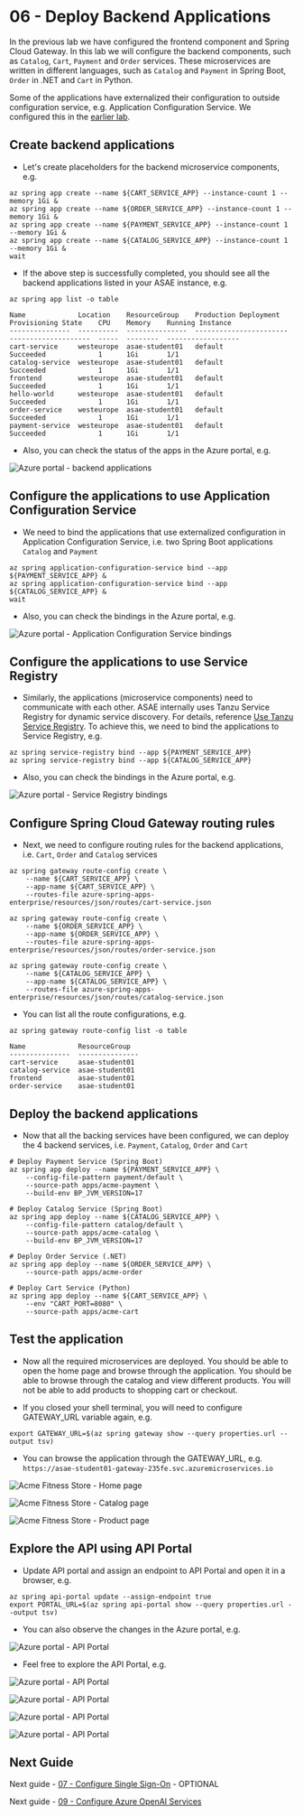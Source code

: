 # 06 - Deploy Backend Applications

In the previous lab we have configured the frontend component and Spring Cloud Gateway.
In this lab we will configure the backend components, such as `Catalog`, `Cart`, `Payment` and `Order` services.
These microservices are written in different languages, such as `Catalog` and `Payment` in Spring Boot,
`Order` in .NET and `Cart` in Python.

Some of the applications have externalized their configuration to outside configuration service, e.g. Application Configuration Service.
We configured this in the [earlier lab](../03-setup-workshop-environment/README.md).

## Create backend applications

* Let's create placeholders for the backend microservice components, e.g.

```shell
az spring app create --name ${CART_SERVICE_APP} --instance-count 1 --memory 1Gi &
az spring app create --name ${ORDER_SERVICE_APP} --instance-count 1 --memory 1Gi &
az spring app create --name ${PAYMENT_SERVICE_APP} --instance-count 1 --memory 1Gi &
az spring app create --name ${CATALOG_SERVICE_APP} --instance-count 1 --memory 1Gi &
wait
```

* If the above step is successfully completed, you should see all the backend applications listed in your ASAE instance, e.g.

```shell
az spring app list -o table
```

```text
Name             Location    ResourceGroup    Production Deployment    Provisioning State    CPU    Memory    Running Instance  
---------------  ----------  ---------------  -----------------------  --------------------  -----  --------  ------------------
cart-service     westeurope  asae-student01   default                  Succeeded             1      1Gi       1/1
catalog-service  westeurope  asae-student01   default                  Succeeded             1      1Gi       1/1
frontend         westeurope  asae-student01   default                  Succeeded             1      1Gi       1/1
hello-world      westeurope  asae-student01   default                  Succeeded             1      1Gi       1/1
order-service    westeurope  asae-student01   default                  Succeeded             1      1Gi       1/1
payment-service  westeurope  asae-student01   default                  Succeeded             1      1Gi       1/1
```

* Also, you can check the status of the apps in the Azure portal, e.g.

![Azure portal - backend applications](./images/azure-portal-backend-apps.png)

## Configure the applications to use Application Configuration Service

* We need to bind the applications that use externalized configuration in Application Configuration Service, i.e. two Spring Boot applications `Catalog` and `Payment`

```shell
az spring application-configuration-service bind --app ${PAYMENT_SERVICE_APP} &
az spring application-configuration-service bind --app ${CATALOG_SERVICE_APP} &
wait
```

* Also, you can check the bindings in the Azure portal, e.g. 

![Azure portal - Application Configuration Service bindings](./images/azure-portal-application-configuration-service.png)


## Configure the applications to use Service Registry

* Similarly, the applications (microservice components) need to communicate with each other. ASAE internally uses Tanzu Service Registry for dynamic service discovery.
For details, reference [Use Tanzu Service Registry](https://learn.microsoft.com/azure/spring-apps/how-to-enterprise-service-registry).
To achieve this, we need to bind the applications to Service Registry, e.g.

```shell
az spring service-registry bind --app ${PAYMENT_SERVICE_APP}
az spring service-registry bind --app ${CATALOG_SERVICE_APP}
```

* Also, you can check the bindings in the Azure portal, e.g. 

![Azure portal - Service Registry bindings](./images/azure-portal-service-registry.png)

## Configure Spring Cloud Gateway routing rules

* Next, we need to configure routing rules for the backend applications, i.e. `Cart`, `Order` and `Catalog` services

```shell
az spring gateway route-config create \
    --name ${CART_SERVICE_APP} \
    --app-name ${CART_SERVICE_APP} \
    --routes-file azure-spring-apps-enterprise/resources/json/routes/cart-service.json

az spring gateway route-config create \
    --name ${ORDER_SERVICE_APP} \
    --app-name ${ORDER_SERVICE_APP} \
    --routes-file azure-spring-apps-enterprise/resources/json/routes/order-service.json

az spring gateway route-config create \
    --name ${CATALOG_SERVICE_APP} \
    --app-name ${CATALOG_SERVICE_APP} \
    --routes-file azure-spring-apps-enterprise/resources/json/routes/catalog-service.json
```

* You can list all the route configurations, e.g.

```shell
az spring gateway route-config list -o table
```

```text
Name             ResourceGroup
---------------  ---------------
cart-service     asae-student01
catalog-service  asae-student01
frontend         asae-student01
order-service    asae-student01
```

## Deploy the backend applications

* Now that all the backing services have been configured, we can deploy the 4 backend services, i.e. `Payment`, `Catalog`, `Order` and `Cart`

```shell
# Deploy Payment Service (Spring Boot)
az spring app deploy --name ${PAYMENT_SERVICE_APP} \
    --config-file-pattern payment/default \
    --source-path apps/acme-payment \
    --build-env BP_JVM_VERSION=17

# Deploy Catalog Service (Spring Boot)
az spring app deploy --name ${CATALOG_SERVICE_APP} \
    --config-file-pattern catalog/default \
    --source-path apps/acme-catalog \
    --build-env BP_JVM_VERSION=17

# Deploy Order Service (.NET)
az spring app deploy --name ${ORDER_SERVICE_APP} \
    --source-path apps/acme-order 

# Deploy Cart Service (Python)
az spring app deploy --name ${CART_SERVICE_APP} \
    --env "CART_PORT=8080" \
    --source-path apps/acme-cart 
```

## Test the application

* Now all the required microservices are deployed. You should be able to open the home page and browse through the application.
You should be able to browse through the catalog and view different products.
You will not be able to add products to shopping cart or checkout.

* If you closed your shell terminal, you will need to configure GATEWAY_URL variable again, e.g.

```shell
export GATEWAY_URL=$(az spring gateway show --query properties.url --output tsv)
```

* You can browse the application through the GATEWAY_URL, e.g. `https://asae-student01-gateway-235fe.svc.azuremicroservices.io`

![Acme Fitness Store - Home page](./images/acme-fitness-store-01.png)

![Acme Fitness Store - Catalog page](./images/acme-fitness-store-02.png)

![Acme Fitness Store - Product page](./images/acme-fitness-store-03.png)

## Explore the API using API Portal

* Update API portal and assign an endpoint to API Portal and open it in a browser, e.g.

```shell
az spring api-portal update --assign-endpoint true
export PORTAL_URL=$(az spring api-portal show --query properties.url --output tsv)
```

* You can also observe the changes in the Azure portal, e.g.

![Azure portal - API Portal](./images/azure-portal-api-portal-01.png)

* Feel free to explore the API Portal, e.g.

![Azure portal - API Portal](./images/azure-portal-api-portal-02.png)

![Azure portal - API Portal](./images/azure-portal-api-portal-03.png)

![Azure portal - API Portal](./images/azure-portal-api-portal-04.png)

![Azure portal - API Portal](./images/azure-portal-api-portal-05.png)

## Next Guide

Next guide - [07 - Configure Single Sign-On](../07-configure-single-signon/README.md) - OPTIONAL

Next guide - [09 - Configure Azure OpenAI Services](../09-configure-azure-openai-services/README.md)

